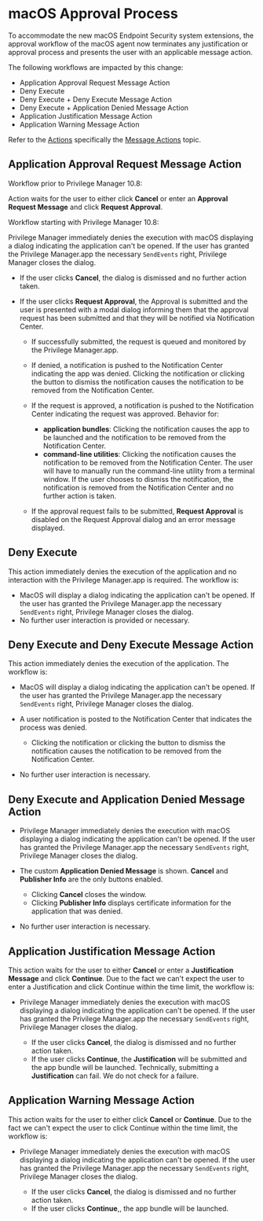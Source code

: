 [title]: # (macOS Approval Process)
[tags]: # ( )
[priority]: # (7)
# macOS Approval Process

To accommodate the new macOS Endpoint Security system extensions, the approval workflow of the macOS agent now terminates any justification or approval process and presents the user with an applicable message action.

The following workflows are impacted by this change:

* Application Approval Request Message Action
* Deny Execute
* Deny Execute + Deny Execute Message Action
* Deny Execute + Application Denied Message Action
* Application Justification Message Action
* Application Warning Message Action

Refer to the [Actions](../../actions/index.md) specifically the [Message Actions](../../actions/msgs/index.md) topic.

## Application Approval Request Message Action

Workflow prior to Privilege Manager 10.8:

Action waits for the user to either click __Cancel__ or enter an __Approval Request Message__ and click __Request Approval__.

Workflow starting with Privilege Manager 10.8:

Privilege Manager immediately denies the execution with macOS displaying a dialog indicating the application can't be opened. If the user has granted the Privilege Manager.app the necessary `SendEvents` right, Privilege Manager closes the dialog.

* If the user clicks __Cancel__, the dialog is dismissed and no further action taken.
* If the user clicks __Request Approval__, the Approval is submitted and the user is presented with a modal dialog informing them that the approval request has been submitted and that they will be notified via Notification Center.

  * If successfully submitted, the request is queued and monitored by the Privilege Manager.app.
  * If denied, a notification is pushed to the Notification Center indicating the app was denied. Clicking the notification or clicking the button to dismiss the notification causes the notification to be removed from the Notification Center.
  * If the request is approved, a notification is pushed to the Notification Center indicating the request was approved. Behavior for:

    * __application bundles__: Clicking the notification causes the app to be launched and the notification to be removed from the Notification Center.
    * __command-line utilities__: Clicking the notification causes the notification to be removed from the Notification Center. The user will have to manually run the command-line utility from a terminal window. If the user chooses to dismiss the notification, the notification is removed from the Notification Center and no further action is taken.

  * If the approval request fails to be submitted, __Request Approval__ is disabled on the Request Approval dialog and an error message displayed.

## Deny Execute

This action immediately denies the execution of the application and no interaction with the Privilege Manager.app is required. The workflow is:

* MacOS will display a dialog indicating the application can't be opened. If the user has granted the Privilege Manager.app the necessary `SendEvents` right, Privilege Manager closes the dialog.
* No further user interaction is provided or necessary.

## Deny Execute and Deny Execute Message Action

This action immediately denies the execution of the application. The workflow is:

* MacOS will display a dialog indicating the application can't be opened. If the user has granted the Privilege Manager.app the necessary `SendEvents` right, Privilege Manager closes the dialog.
* A user notification is posted to the Notification Center that indicates the process was denied.

  * Clicking the notification or clicking the button to dismiss the notification causes the notification to be removed from the Notification Center.

* No further user interaction is necessary.

## Deny Execute and  Application Denied Message Action

* Privilege Manager immediately denies the execution with macOS displaying a dialog indicating the application can't be opened. If the user has granted the Privilege Manager.app the necessary `SendEvents` right, Privilege Manager closes the dialog.
* The custom __Application Denied Message__ is shown. __Cancel__ and __Publisher Info__ are the only buttons enabled.

  * Clicking __Cancel__ closes the window.
  * Clicking __Publisher Info__ displays certificate information for the application that was denied.

* No further user interaction is necessary.

## Application Justification Message Action

This action waits for the user to either __Cancel__ or enter a __Justification Message__ and click __Continue__. Due to the fact we can't expect the user to enter a Justification and click Continue within the time limit, the workflow is:

* Privilege Manager immediately denies the execution with macOS displaying a dialog indicating the application can't be opened. If the user has granted the Privilege Manager.app the necessary `SendEvents` right, Privilege Manager closes the dialog.

  * If the user clicks __Cancel__, the dialog is dismissed and no further action taken.
  * If the user clicks __Continue__, the __Justification__ will be submitted and the app bundle will be launched. Technically, submitting a __Justification__ can fail. We do not check for a failure.

## Application Warning Message Action

This action waits for the user to either click __Cancel__ or __Continue__. Due to the fact we can't expect the user to click Continue within the time limit, the workflow is:

* Privilege Manager immediately denies the execution with macOS displaying a dialog indicating the application can't be opened. If the user has granted the Privilege Manager.app the necessary `SendEvents` right, Privilege Manager closes the dialog.

  * If the user clicks __Cancel__, the dialog is dismissed and no further action taken.
  * If the user clicks __Continue__,, the app bundle will be launched.
